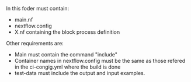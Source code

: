 In this foder must contain:
 - main.nf
 - nextflow.config
 - X.nf containing the block process definition

Other requirements are:
 - Main must contain the command "include"
 - Container names in nextflow.config must be the same as those refered in the ci-congig.yml where the build is done
 - test-data must include the output and input examples. 
